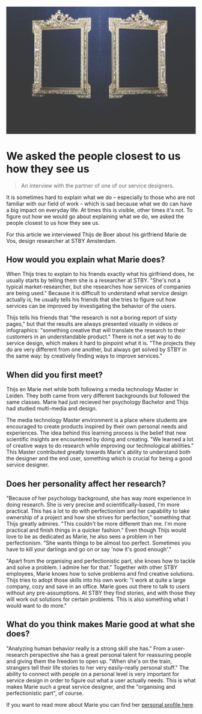 ![partner interview header image](partner-interview-header-image.jpeg)

#  We asked the people closest to us how they see us

> An interview with the partner of one of our service designers.

It is sometimes hard to explain what we do – especially to those who are not familiar with our field of work – which is sad because what we do can have a big impact on everyday life. At times this is visible, other times it's not. To figure out how we would go about explaining what we do, we asked the people closest to us how they see us.

For this article we interviewed Thijs de Boer about his girlfriend Marie de Vos, design researcher at STBY Amsterdam.  

## How would you explain what Marie does?

When Thijs tries to explain to his friends exactly what his girlfriend does, he usually starts by telling them she is a researcher at STBY. "She's not a typical market-researcher, but she researches how services of companies are being used." Because it is difficult to understand what service design actually is, he usually tells his friends that she tries to figure out how services can be improved by investigating the behavior of the users.

Thijs tells his friends that "the research is not a boring report of sixty pages," but that the results are always presented visually in videos or infographics: "something creative that will translate the research to their customers in an understandable product." There is not a set way to do service design, which makes it hard to pinpoint what it is. "The projects they do are very different from one another, but always get solved by STBY in the same way: by creatively finding ways to improve services."

## When did you first meet?

Thijs en Marie met while both following a media technology Master in Leiden. They both came from very different backgrounds but followed the same classes. Marie had just recieved her psychology Bachelor and Thijs had studied multi-media and design.

The media technology Master environment is a place where students are encouraged to create products inspired by their own personal needs and experiences. The idea behind this learning process is the belief that new scientific insights are encountered by doing and creating. "We learned a lot of creative ways to do research while improving our technological abilities." This Master contributed greatly towards Marie's ability to understand both the designer and the end user, something which is crucial for being a good service designer.

## Does her personality affect her research?

"Because of her psychology background, she has way more experience in doing research. She is very precise and scientifically-based, I'm more practical. This has a lot to do with perfectionism and her capability to take ownership of a project and how she strives for perfection," something that Thijs greatly admires. "This couldn't be more different than me. I'm more practical and finish things in a quicker fashion." Even though Thijs would love to be as dedicated as Marie, he also sees a problem in her perfectionism. "She wants things to be almost too perfect. Sometimes you have to kill your darlings and go on or say 'now it's good enough'."

"Apart from the organising and perfectionistic part, she knows how to tackle and solve a problem. I admire her for that." Together with other STBY employees, Marie knows how to solve problems and find creative solutions. Thijs tries to adopt those skills into his own work: "I work at quite a large company, cozy and save in an office. Marie goes out there to talk to users without any pre-assumptions. At STBY they find stories, and with those they will work out solutions for certain problems. This is also something what I would want to do more."

## What do you think makes Marie good at what she does?

"Analyzing human behavior really is a strong skill she has." From a user-research perspective she has a great personal talent for reassuring people and giving them the freedom to open up. "When she's on the train, strangers tell their life stories to her very easily–really personal stuff." The ability to connect with people on a personal level is very important for service design in order to figure out what a user actually needs. This is what makes Marie such a great service designer, and the "organising and perfectionistic part", of course.

If you want to read more about Marie you can find her [personal profile here](http://www.stby.eu/2010/02/22/marie-de-vos/).
